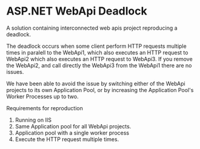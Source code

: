 # ASP.NET WebApi Deadlock
A solution containing interconnected web apis project reproducing a deadlock.

The deadlock occurs when some client perform HTTP requests multiple times in paralell to the 
WebApi1, which also executes an HTTP request to WebApi2 which also 
executes an HTTP request to WebApi3. 
If you remove the WebApi2, and call directly the WebApi3 from the WebApi1 there are no issues.

We have been able to avoid the issue by switching either of the WebApi projects to its own 
Application Pool, or by increasing the Application Pool's Worker Processes up to two.

Requirements for reproduction
  1. Running on IIS
  2. Same Application pool for all WebApi projects.
  3. Application pool with a single worker process
  4. Execute the HTTP request multiple times.